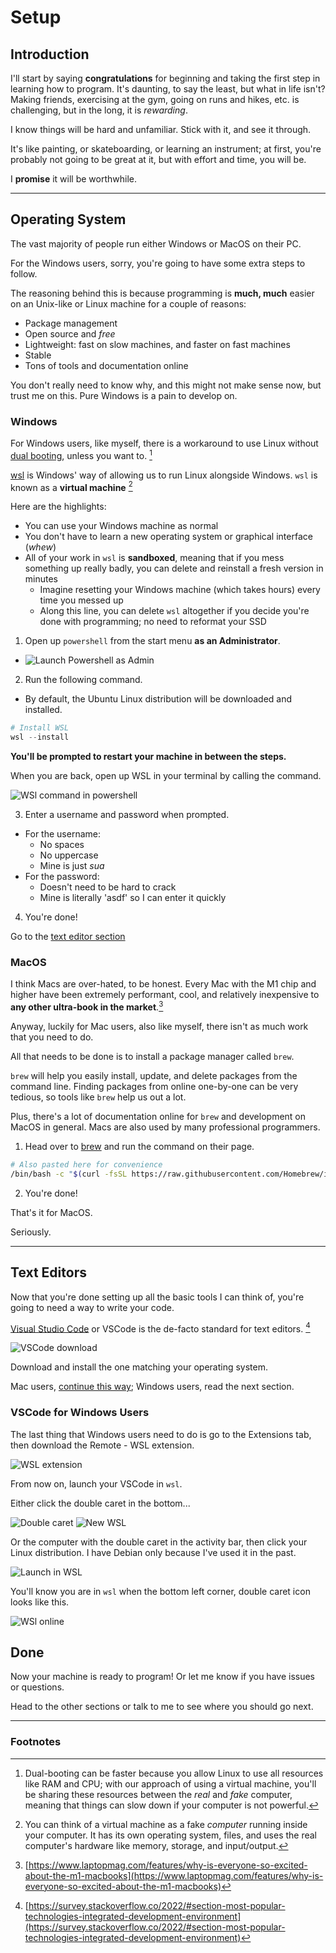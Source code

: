 # Setup

## Introduction

I'll start by saying **congratulations** for beginning and taking the first step in learning how to program. It's daunting, to say the least, but what in life isn't? Making friends, exercising at the gym, going on runs and hikes, etc. is challenging, but in the long, it is _rewarding_.

I know things will be hard and unfamiliar. Stick with it, and see it through.

It's like painting, or skateboarding, or learning an instrument; at first, you're probably not going to be great at it, but with effort and time, you will be.

I **promise** it will be worthwhile.

---

## Operating System

The vast majority of people run either Windows or MacOS on their PC.

For the Windows users, sorry, you're going to have some extra steps to follow.

The reasoning behind this is because programming is **much, much** easier on an Unix-like or Linux machine for a couple of reasons:

- Package management
- Open source and _free_
- Lightweight: fast on slow machines, and faster on fast machines
- Stable
- Tons of tools and documentation online

You don't really need to know why, and this might not make sense now, but trust me on this. Pure Windows is a pain to develop on.

### Windows

For Windows users, like myself, there is a workaround to use Linux without [dual booting](https://www.freecodecamp.org/news/how-to-dual-boot-any-linux-distribution-with-windows/), unless you want to. [^1]

[wsl](https://docs.microsoft.com/en-us/windows/wsl/install) is Windows' way of allowing us to run Linux alongside Windows. `wsl` is known as a **virtual machine** [^2]

Here are the highlights:

- You can use your Windows machine as normal
- You don't have to learn a new operating system or graphical interface (_whew_)
- All of your work in `wsl` is **sandboxed**, meaning that if you mess something up really badly, you can delete and reinstall a fresh version in minutes
  - Imagine resetting your Windows machine (which takes hours) every time you messed up
  - Along this line, you can delete `wsl` altogether if you decide you're done with programming; no need to reformat your SSD

1. Open up `powershell` from the start menu **as an Administrator**.

- ![Launch Powershell as Admin](./images/powershell_admin.png)

2. Run the following command.

- By default, the Ubuntu Linux distribution will be downloaded and installed.

```powershell
# Install WSL
wsl --install
```

**You'll be prompted to restart your machine in between the steps.**

When you are back, open up WSL in your terminal by calling the command.

![WSl command in powershell](./images/run_wsl.png)

3. Enter a username and password when prompted.

- For the username:
  - No spaces
  - No uppercase
  - Mine is just _sua_
- For the password:
  - Doesn't need to be hard to crack
  - Mine is literally 'asdf' so I can enter it quickly

4. You're done!

Go to the [text editor section](#text-editors)

### MacOS

I think Macs are over-hated, to be honest. Every Mac with the M1 chip and higher have been extremely performant, cool, and relatively inexpensive to **any other ultra-book in the market**.[^3]

Anyway, luckily for Mac users, also like myself, there isn't as much work that you need to do.

All that needs to be done is to install a package manager called `brew`.

`brew` will help you easily install, update, and delete packages from the command line. Finding packages from online one-by-one can be very tedious, so tools like `brew` help us out a lot.

Plus, there's a lot of documentation online for `brew` and development on MacOS in general. Macs are also used by many professional programmers.

1. Head over to [brew](https://brew.sh/) and run the command on their page.

```bash
# Also pasted here for convenience
/bin/bash -c "$(curl -fsSL https://raw.githubusercontent.com/Homebrew/install/HEAD/install.sh)"
```

2. You're done!

That's it for MacOS.

Seriously.

---

## Text Editors

Now that you're done setting up all the basic tools I can think of, you're going to need a way to write your code.

[Visual Studio Code](https://code.visualstudio.com/) or VSCode is the de-facto standard for text editors. [^4]

![VSCode download](./images/vscode_download.png)

Download and install the one matching your operating system.

Mac users, [continue this way](#done); Windows users, read the next section.

### VSCode for Windows Users

The last thing that Windows users need to do is go to the Extensions tab, then download the Remote - WSL extension.

![WSL extension](./images/wsl_extension.png)

From now on, launch your VSCode in `wsl`.

Either click the double caret in the bottom...

![Double caret](./images/double_caret.png)
![New WSL](./images/new_wsl.png)

Or the computer with the double caret in the activity bar, then click your Linux distribution. I have Debian only because I've used it in the past.

![Launch in WSL](./images/remote_explorer.png)

You'll know you are in `wsl` when the bottom left corner, double caret icon looks like this.

![WSl online](./images/wsl_online.png)

## Done

Now your machine is ready to program! Or let me know if you have issues or questions.

Head to the other sections or talk to me to see where you should go next.

---

### Footnotes

[^1]: Dual-booting can be faster because you allow Linux to use all resources like RAM and CPU; with our approach of using a virtual machine, you'll be sharing these resources between the _real_ and _fake_ computer, meaning that things can slow down if your computer is not powerful.
[^2]: You can think of a virtual machine as a fake _computer_ running inside your computer. It has its own operating system, files, and uses the real computer's hardware like memory, storage, and input/output.
[^3]: [https://www.laptopmag.com/features/why-is-everyone-so-excited-about-the-m1-macbooks](https://www.laptopmag.com/features/why-is-everyone-so-excited-about-the-m1-macbooks)
[^4]: [https://survey.stackoverflow.co/2022/#section-most-popular-technologies-integrated-development-environment](https://survey.stackoverflow.co/2022/#section-most-popular-technologies-integrated-development-environment)
